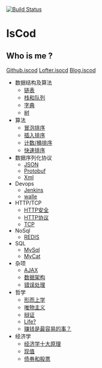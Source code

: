 [![Build Status](https://travis-ci.org/IsCod/IsCod.github.io.svg?branch=master)](https://travis-ci.org/IsCod/IsCod.github.io)

# IsCod

## Who is me ?

[Github.iscod][github_iscod]
[Lofter.isocd][lofter_iscod]
[Blog.iscod][blog_iscod]

* 数据结构及算法
  * [链表](data_struct/list.md)
  * [栈和队列](data_struct/stack_queue.md)
  * [字典](data_struct/dict.md)
  * [树](data_struct/tree.md)
* 算法
  * [冒泡排序](sort/bubble.md)
  * [插入排序](sort/insert.md)
  * [计数/桶排序](sort/count.md)
  * [快速排序](sort/quick.md)
* 数据序列化协议
    * [JSON](data_marshal/JSON.md)
    * [Protobuf](data_marshal/protobuf.md)
    * [Xml](data_marshal/xml.md)
* Devops
    * [Jenkins](devops/jenkins.md)
    * [walle](devops/walle.md)
* HTTP/TCP
  * [HTTP安全](http/http安全.md)
  * [HTTP协议](http/http协议.md)
  * [TCP](http/tcp.md)
* NoSql
  * [REDIS](nosql/redis.md)
* SQL
  * [MySql](sql/mysql.md)
  * [MyCat](sql/mycat.md)
* 杂项 
  * [AJAX](TO/AJAX.md)
  * [数据架构](TO/数据架构.md)
  * [错误处理](TO/错误处理.md)
* 哲学
  * [形而上学](Life/形而上学.md)
  * [唯物主义](Life/唯物主义.md)
  * [辩证](Life/辩证.md)
  * [Life?](Life/生活是什么.md)
  * [赚钱是最容易的事？](Life/钱是最容易的事.md)
* 经济学
  * [经济学十大原理](EO/经济学十大原理.md)
  * [现值](EO/现值.md)
  * [债券和股票](EO/债券和股票.md)

[blog_iscod]: https://iscod.github.io
[lofter_iscod]:http://iscod.lofter.com
[github_iscod]:https://github.com/iscod